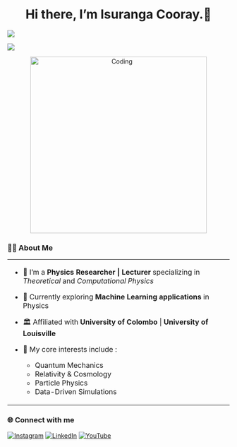 <h1 align="center">Hi there, I’m Isuranga Cooray.👋</h1>
<a href="https://github.com/DenverCoder1/readme-typing-svg"><img src="https://readme-typing-svg.herokuapp.com?font=Fredoka+One&size=21&color=00FFFF&width=550&lines=Enthusiastic%2C+Driven+and+Innovative+IT+Undergraduate;Creative%2C+Dedicated+and+Ambitious+Achiever"></a>
<div align="center">
<p align="left"> <img src="https://komarev.com/ghpvc/?username=sabiehahmed10&label=Views&color=blue&style=plastic&style=for-the-badge" /> </p> 
<img align="center" alt="Coding" width="400" src="https://i.pinimg.com/originals/e8/f4/53/e8f453469a3ec97ecd354df465d73913.gif">
</div>
<div>

<h3 align="left"><b>  👩‍🔬 About Me </b></h3>
<table align="center">
<tr border="none">
<td width="50%" align="left">


- 🔭 I’m a **Physics Researcher | Lecturer** specializing in *Theoretical* and *Computational Physics*
  
- 🧠 Currently exploring **Machine Learning applications** in Physics
  
- 🏛️ Affiliated with **University of Colombo** | **University of Louisville**
  
- 🧩 My core interests include :
  - Quantum Mechanics  
  - Relativity & Cosmology  
  - Particle Physics  
  - Data-Driven Simulations  

   
</td>
</tr>
</table>
</div>


<h3 align="left"><b>  🌐 Connect with me </b></h3>


[![Instagram](https://img.shields.io/badge/Instagram-E4405F?style=for-the-badge&logo=instagram&logoColor=white)](https://instagram.com/isurangacooray) [![LinkedIn](https://img.shields.io/badge/LinkedIn-0077B5?style=for-the-badge&logo=linkedin&logoColor=white)](https://www.linkedin.com/in/isurangacooray/)  [![YouTube](https://img.shields.io/badge/YouTube-FF0000?style=for-the-badge&logo=youtube&logoColor=white)](https://www.youtube.com/@PhysicsSimplified) 


<!--
**IsurangaCooray/IsurangaCooray** is a ✨ _special_ ✨ repository because its `README.md` (this file) appears on your GitHub profile.

Here are some ideas to get you started:

- 🔭 I’m currently working on ...
- 🌱 I’m currently learning ...
- 👯 I’m looking to collaborate on ...
- 🤔 I’m looking for help with ...
- 💬 Ask me about ...
- 📫 How to reach me: ...
- 😄 Pronouns: ...
- ⚡ Fun fact: ...
-->
